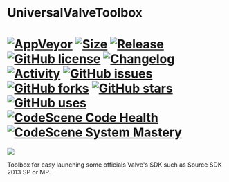 # UniversalValveToolbox

# [![AppVeyor](https://img.shields.io/appveyor/ci/stamepicmorg/universalvalvetoolbox?style=flat-square)](https://ci.appveyor.com/project/stamepicmorg/universalvalvetoolbox)   [![Size](https://img.shields.io/github/repo-size/EpicMorg/UniversalValveToolbox?label=size&style=flat-square)](https://github.com/EpicMorg/UniversalValveToolbox/archive/master.zip) [![Release](https://img.shields.io/github/v/release/EpicMorg/UniversalValveToolbox?style=flat-square)](https://github.com/EpicMorg/UniversalValveToolbox/releases) [![GitHub license](https://img.shields.io/github/license/EpicMorg/UniversalValveToolbox.svg?style=popout-square)](LICENSE.md) [![Changelog](https://img.shields.io/badge/Changelog-yellow.svg?style=popout-square)](CHANGELOG.md) [![Activity](https://img.shields.io/github/commit-activity/w/EpicMorg/UniversalValveToolbox?&style=flat-square)](https://github.com/EpicMorg/UniversalValveToolbox/commits) [![GitHub issues](https://img.shields.io/github/issues/EpicMorg/UniversalValveToolbox.svg?style=popout-square)](https://github.com/EpicMorg/UniversalValveToolbox/issues) [![GitHub forks](https://img.shields.io/github/forks/EpicMorg/UniversalValveToolbox.svg?style=popout-square)](https://github.com/EpicMorg/UniversalValveToolbox/network) [![GitHub stars](https://img.shields.io/github/stars/EpicMorg/UniversalValveToolbox.svg?style=popout-square)](https://github.com/EpicMorg/UniversalValveToolbox/stargazers) [![GitHub uses](https://img.shields.io/sourcegraph/rrc/github.com/EpicMorg/UniversalValveToolbox?style=flat-square)](https://github.com/EpicMorg/UniversalValveToolbox/pulse) [![CodeScene Code Health](https://codescene.io/projects/6852/status-badges/code-health)](https://codescene.io/projects/6852) [![CodeScene System Mastery](https://codescene.io/projects/6852/status-badges/system-mastery)](https://codescene.io/projects/6852)

[![](https://codescene.io/projects/6852/status.svg)](https://codescene.io/projects/6852/jobs/latest-successful/results)

Toolbox for easy launching some officials Valve's SDK such as Source SDK 2013 SP or MP.
